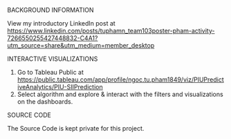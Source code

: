 BACKGROUND INFORMATION

View my introductory LinkedIn post at https://www.linkedin.com/posts/tuphamn_team103poster-pham-activity-7266550255427448832-C4A1?utm_source=share&utm_medium=member_desktop

INTERACTIVE VISUALIZATIONS

1. Go to Tableau Public at https://public.tableau.com/app/profile/ngoc.tu.pham1849/viz/PIUPredictiveAnalytics/PIU-SIIPrediction
2. Select algorithm and explore & interact with the filters and visualizations on the dashboards.

SOURCE CODE

The Source Code is kept private for this project.
